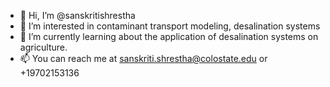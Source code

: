 - 👋 Hi, I’m @sanskritishrestha
- 👀 I’m interested in contaminant transport modeling, desalination systems
- 🌱 I’m currently learning about the application of desalination systems on agriculture.
- 📫 You can reach me at sanskriti.shrestha@colostate.edu or +19702153136

<!---
sanskritishrestha/sanskritishrestha is a ✨ special ✨ repository because its `README.md` (this file) appears on your GitHub profile.
You can click the Preview link to take a look at your changes.
--->
